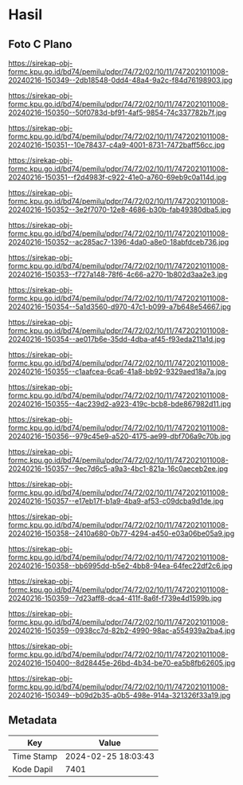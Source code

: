 # Hasil

## Foto C Plano

https://sirekap-obj-formc.kpu.go.id/bd74/pemilu/pdpr/74/72/02/10/11/7472021011008-20240216-150349--2db18548-0dd4-48a4-9a2c-f84d76198903.jpg

https://sirekap-obj-formc.kpu.go.id/bd74/pemilu/pdpr/74/72/02/10/11/7472021011008-20240216-150350--50f0783d-bf91-4af5-9854-74c337782b7f.jpg

https://sirekap-obj-formc.kpu.go.id/bd74/pemilu/pdpr/74/72/02/10/11/7472021011008-20240216-150351--10e78437-c4a9-4001-8731-7472baff56cc.jpg

https://sirekap-obj-formc.kpu.go.id/bd74/pemilu/pdpr/74/72/02/10/11/7472021011008-20240216-150351--f2d4983f-c922-41e0-a760-69eb9c0a114d.jpg

https://sirekap-obj-formc.kpu.go.id/bd74/pemilu/pdpr/74/72/02/10/11/7472021011008-20240216-150352--3e2f7070-12e8-4686-b30b-fab49380dba5.jpg

https://sirekap-obj-formc.kpu.go.id/bd74/pemilu/pdpr/74/72/02/10/11/7472021011008-20240216-150352--ac285ac7-1396-4da0-a8e0-18abfdceb736.jpg

https://sirekap-obj-formc.kpu.go.id/bd74/pemilu/pdpr/74/72/02/10/11/7472021011008-20240216-150353--f727a148-78f6-4c66-a270-1b802d3aa2e3.jpg

https://sirekap-obj-formc.kpu.go.id/bd74/pemilu/pdpr/74/72/02/10/11/7472021011008-20240216-150354--5a1d3560-d970-47c1-b099-a7b648e54667.jpg

https://sirekap-obj-formc.kpu.go.id/bd74/pemilu/pdpr/74/72/02/10/11/7472021011008-20240216-150354--ae017b6e-35dd-4dba-af45-f93eda211a1d.jpg

https://sirekap-obj-formc.kpu.go.id/bd74/pemilu/pdpr/74/72/02/10/11/7472021011008-20240216-150355--c1aafcea-6ca6-41a8-bb92-9329aed18a7a.jpg

https://sirekap-obj-formc.kpu.go.id/bd74/pemilu/pdpr/74/72/02/10/11/7472021011008-20240216-150355--4ac239d2-a923-419c-bcb8-bde867982d11.jpg

https://sirekap-obj-formc.kpu.go.id/bd74/pemilu/pdpr/74/72/02/10/11/7472021011008-20240216-150356--979c45e9-a520-4175-ae99-dbf706a9c70b.jpg

https://sirekap-obj-formc.kpu.go.id/bd74/pemilu/pdpr/74/72/02/10/11/7472021011008-20240216-150357--9ec7d6c5-a9a3-4bc1-821a-16c0aeceb2ee.jpg

https://sirekap-obj-formc.kpu.go.id/bd74/pemilu/pdpr/74/72/02/10/11/7472021011008-20240216-150357--e17eb17f-b1a9-4ba9-af53-c09dcba9d1de.jpg

https://sirekap-obj-formc.kpu.go.id/bd74/pemilu/pdpr/74/72/02/10/11/7472021011008-20240216-150358--2410a680-0b77-4294-a450-e03a06be05a9.jpg

https://sirekap-obj-formc.kpu.go.id/bd74/pemilu/pdpr/74/72/02/10/11/7472021011008-20240216-150358--bb6995dd-b5e2-4bb8-94ea-64fec22df2c6.jpg

https://sirekap-obj-formc.kpu.go.id/bd74/pemilu/pdpr/74/72/02/10/11/7472021011008-20240216-150359--7d23aff8-dca4-411f-8a6f-f739e4d1599b.jpg

https://sirekap-obj-formc.kpu.go.id/bd74/pemilu/pdpr/74/72/02/10/11/7472021011008-20240216-150359--0938cc7d-82b2-4990-98ac-a554939a2ba4.jpg

https://sirekap-obj-formc.kpu.go.id/bd74/pemilu/pdpr/74/72/02/10/11/7472021011008-20240216-150400--8d28445e-26bd-4b34-be70-ea5b8fb62605.jpg

https://sirekap-obj-formc.kpu.go.id/bd74/pemilu/pdpr/74/72/02/10/11/7472021011008-20240216-150349--b09d2b35-a0b5-498e-914a-321326f33a19.jpg


## Metadata

| Key        | Value               |
| ---------- | ------------------- |
| Time Stamp | 2024-02-25 18:03:43 |
| Kode Dapil | 7401                |



